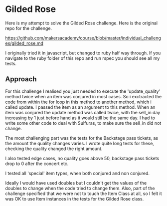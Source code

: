 # Gilded Rose

Here is my attempt to solve the Gilded Rose challenge. Here is the original repo for the challenge.

https://github.com/makersacademy/course/blob/master/individual_challenges/gilded_rose.md

I originally tried it in javascript, but changed to ruby half way through. If you navigate to the ruby folder of this repo and run rspec you should see all my tests.

## Approach

For this challenge I realised you just needed to execute the 'update_quality' method twice when an item was conjured in most cases. So i exctracted the code from within the for loop in this method to another method, which i called update. I passed the item as an argument to this method. When an item was conjured the update method was called twice, with the sell_in day increasing by 1 just before hand as it would still be the same day. I had to write some other code to deal with Sulfuras, to make sure the sell_in did not change.

The most challenging part was the tests for the Backstage pass tickets, as the amount the quality changes varies. I wrote quite long tests for these, checking the quality changed the right amount.

I also tested edge cases, no quality goes above 50, backstage pass tickets drop to 0 after the concert etc.

I tested all 'special' item types, when both conjured and non conjured.

Ideally I would have used doubles but I couldn't get the values of the doubles to change when the code tried to change them. Also, part of the challenge specified that we were not to touch the Item Class at all, so I felt it was OK to use Item instances in the tests for the Gilded Rose class.
